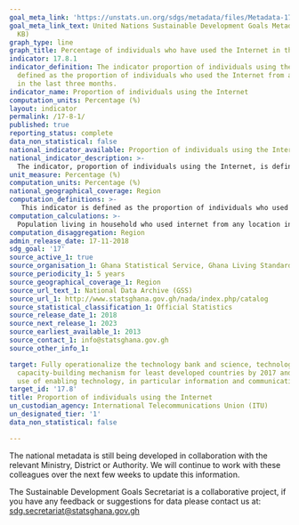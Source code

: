 ```yaml
---
goal_meta_link: 'https://unstats.un.org/sdgs/metadata/files/Metadata-17-08-01.pdf '
goal_meta_link_text: United Nations Sustainable Development Goals Metadata (PDF 469
  KB)
graph_type: line
graph_title: Percentage of individuals who have used the Internet in the last three months
indicator: 17.8.1
indicator_definition: The indicator proportion of individuals using the Internet is
  defined as the proportion of individuals who used the Internet from any location
  in the last three months.
indicator_name: Proportion of individuals using the Internet
computation_units: Percentage (%)
layout: indicator
permalink: /17-8-1/
published: true
reporting_status: complete
data_non_statistical: false
national_indicator_available: Proportion of individuals using the Internet
national_indicator_description: >-
  The indicator, proportion of individuals using the Internet, is defined as the proportion of individuals who used the Internet from any location in the last three months. It represents Internet penetration rate (subscribers).
unit_measure: Percentage (%)
computation_units: Percentage (%)
national_geographical_coverage: Region
computation_definitions: >-
   This indicator is defined as the proportion of individuals who used the Internet from any location in the last three months. The Internet is a worldwide public computer network. It provides access to a number of communication services including the World Wide Web and carries e-mail, news, entertainment and data files, irrespective of the device used (not assumed to be only via a computer − it may also be by mobile telephone, tablet, PDA, games machine, digital TV etc.). Access can be via a fixed or mobile network.
computation_calculations: >-
  Population living in household who used internet from any location in the last three months divided by total population living in households and multiplied by 100.
computation_disaggregation: Region
admin_release_date: 17-11-2018
sdg_goal: '17'
source_active_1: true
source_organisation_1: Ghana Statistical Service, Ghana Living Standards Survey, 2017
source_periodicity_1: 5 years 
source_geographical_coverage_1: Region
source_url_text_1: National Data Archive (GSS)
source_url_1: http://www.statsghana.gov.gh/nada/index.php/catalog
source_statistical_classification_1: Official Statistics
source_release_date_1: 2018
source_next_release_1: 2023
source_earliest_available_1: 2013
source_contact_1: info@statsghana.gov.gh
source_other_info_1:

target: Fully operationalize the technology bank and science, technology and innovation
  capacity-building mechanism for least developed countries by 2017 and enhance the
  use of enabling technology, in particular information and communications technology
target_id: '17.8'
title: Proportion of individuals using the Internet
un_custodian_agency: International Telecommunications Union (ITU)
un_designated_tier: '1'
data_non_statistical: false

---
```

The national metadata is still being developed in collaboration with the relevant Ministry, District or Authority.  We will continue to work with these colleagues over the next few weeks to update this information.

The Sustainable Development Goals Secretariat is a collaborative project, if you have any feedback or suggestions for data please contact us at: sdg.secretariat@statsghana.gov.gh
